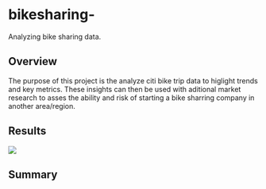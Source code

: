 # bikesharing-
Analyzing bike sharing data.

## Overview 

The purpose of this project is the analyze citi bike trip data to higlight trends and key metrics. These insights can then be used with aditional market research to asses the ability and risk of starting a bike sharring company in another area/region.

## Results 

[](https://public.tableau.com/shared/49XQM8MPP?:display_count=y&:origin=viz_share_link)

<div class='tableauPlaceholder' id='viz1611551379763' style='position: relative'><noscript><a href='#'><img alt=' ' src='https:&#47;&#47;public.tableau.com&#47;static&#47;images&#47;Q7&#47;Q73HRZ5DD&#47;1_rss.png' style='border: none' /></a></noscript><object class='tableauViz'  style='display:none;'><param name='host_url' value='https%3A%2F%2Fpublic.tableau.com%2F' /> <param name='embed_code_version' value='3' /> <param name='path' value='shared&#47;Q73HRZ5DD' /> <param name='toolbar' value='yes' /><param name='static_image' value='https:&#47;&#47;public.tableau.com&#47;static&#47;images&#47;Q7&#47;Q73HRZ5DD&#47;1.png' /> <param name='animate_transition' value='yes' /><param name='display_static_image' value='yes' /><param name='display_spinner' value='yes' /><param name='display_overlay' value='yes' /><param name='display_count' value='yes' /><param name='language' value='en' /><param name='filter' value='publish=yes' /></object></div>                <script type='text/javascript'>                    var divElement = document.getElementById('viz1611551379763');                    var vizElement = divElement.getElementsByTagName('object')[0];                    vizElement.style.width='1016px';vizElement.style.height='1014px';                    var scriptElement = document.createElement('script');                    scriptElement.src = 'https://public.tableau.com/javascripts/api/viz_v1.js';                    vizElement.parentNode.insertBefore(scriptElement, vizElement);                </script>

## Summary 
